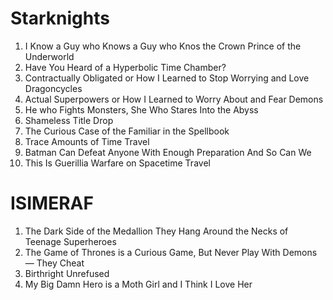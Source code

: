 # Starknights

01. I Know a Guy who Knows a Guy who Knos the Crown Prince of the Underworld
02. Have You Heard of a Hyperbolic Time Chamber?
03. Contractually Obligated or How I Learned to Stop Worrying and Love Dragoncycles
04. Actual Superpowers or How I Learned to Worry About and Fear Demons
05. He who Fights Monsters, She Who Stares Into the Abyss
06. Shameless Title Drop
07. The Curious Case of the Familiar in the Spellbook
08. Trace Amounts of Time Travel
09. Batman Can Defeat Anyone With Enough Preparation And So Can We
10. This Is Guerillia Warfare on Spacetime Travel

# ISIMERAF

01. The Dark Side of the Medallion They Hang Around the Necks of Teenage Superheroes
02. The Game of Thrones is a Curious Game, But Never Play With Demons — They Cheat
03. Birthright Unrefused
04. My Big Damn Hero is a Moth Girl and I Think I Love Her
